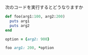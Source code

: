 次のコードを実行するとどうなりますか
```ruby
def foo(arg1:100, arg2:200)
  puts arg1
  puts arg2
end

option = {arg2: 900}

foo arg1: 200, *option
```
